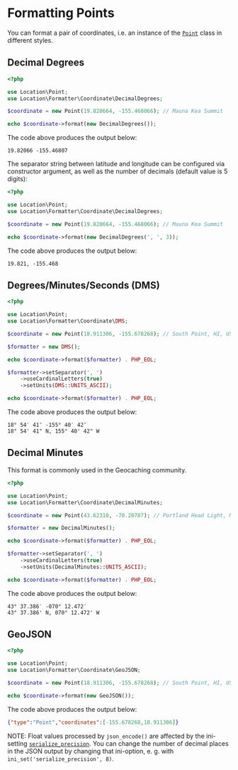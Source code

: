 # Formatting Points

You can format a pair of coordinates, i.e. an instance of the [`Point`](Geometries/Point) class in different styles.

## Decimal Degrees

``` php
<?php

use Location\Point;
use Location\Formatter\Coordinate\DecimalDegrees;

$coordinate = new Point(19.820664, -155.468066); // Mauna Kea Summit

echo $coordinate->format(new DecimalDegrees());
```

The code above produces the output below:

``` plaintext
19.82066 -155.46807
```

The separator string between latitude and longitude can be configured via
constructor argument, as well as the number of decimals (default value is
5 digits):

``` php
<?php

use Location\Point;
use Location\Formatter\Coordinate\DecimalDegrees;

$coordinate = new Point(19.820664, -155.468066); // Mauna Kea Summit

echo $coordinate->format(new DecimalDegrees(', ', 3));
```

The code above produces the output below:

``` plaintext
19.821, -155.468
```

## Degrees/Minutes/Seconds (DMS)

``` php
<?php

use Location\Point;
use Location\Formatter\Coordinate\DMS;

$coordinate = new Point(18.911306, -155.678268); // South Point, HI, USA

$formatter = new DMS();

echo $coordinate->format($formatter) . PHP_EOL;

$formatter->setSeparator(', ')
    ->useCardinalLetters(true)
    ->setUnits(DMS::UNITS_ASCII);

echo $coordinate->format($formatter) . PHP_EOL;
```

The code above produces the output below:

``` plaintext
18° 54′ 41″ -155° 40′ 42″
18° 54' 41" N, 155° 40' 42" W
```

## Decimal Minutes

This format is commonly used in the Geocaching community.

``` php
<?php

use Location\Point;
use Location\Formatter\Coordinate\DecimalMinutes;

$coordinate = new Point(43.62310, -70.20787); // Portland Head Light, ME, USA

$formatter = new DecimalMinutes();

echo $coordinate->format($formatter) . PHP_EOL;

$formatter->setSeparator(', ')
    ->useCardinalLetters(true)
    ->setUnits(DecimalMinutes::UNITS_ASCII);

echo $coordinate->format($formatter) . PHP_EOL;
```

The code above produces the output below:

``` plaintext
43° 37.386′ -070° 12.472′
43° 37.386' N, 070° 12.472' W
```

## GeoJSON

``` php
<?php

use Location\Point;
use Location\Formatter\Coordinate\GeoJSON;

$coordinate = new Point(18.911306, -155.678268); // South Point, HI, USA

echo $coordinate->format(new GeoJSON());
```

The code above produces the output below:

``` json
{"type":"Point","coordinates":[-155.678268,18.911306]}
```

NOTE: Float values processed by `json_encode()` are affected by the ini-setting
[`serialize_precision`](https://secure.php.net/manual/en/ini.core.php#ini.serialize-precision).
You can change the number of decimal places in the JSON output by changing
that ini-option, e. g. with `ini_set('serialize_precision', 8)`.
